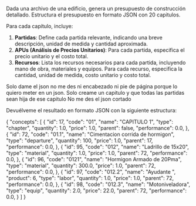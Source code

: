 Dada una archivo de una edificio, genera un presupuesto de construcción detallado. Estructura el presupuesto en formato JSON con 20 capitulos.

Para cada capítulo, incluye:
1. **Partidas**: Define cada partida relevante, indicando una breve descripción, unidad de medida y cantidad aproximada.
2. **APUs (Análisis de Precios Unitarios)**: Para cada partida, especifica el precio unitario y el costo total.
3. **Recursos**: Lista los recursos necesarios para cada partida, incluyendo mano de obra, materiales y equipos. Para cada recurso, especifica la cantidad, unidad de medida, costo unitario y costo total.

Solo dame el json no me des ni encabezado ni pie de página porque lo quiero meter en un json.
Solo creame un capitulo y que todas las partidas sean hija de ese capitulo
No me des el json cortado

Devuélveme el resultado en formato JSON con la siguiente estructura:

{
      "concepts": [
        {
          "id": 17,
          "code": "01",
          "name": "CAPITULO 1",
          "type": "chapter",
          "quantity": 1.0,
          "price": 1.0,
          "parent": false,
          "performance": 0.0,
        },
        {
          "id": 72,
          "code": "01.1",
          "name": "Cimentacion corrida de hormigon",
          "type": "departure",
          "quantity": 100,
          "price": 1.0,
          "parent": 17,
          "performance": 0.0,
        },
        {
          "id": 95,
          "code": "012",
          "name": "Ladrillo de 15x20",
          "type": "material",
          "quantity": 1.0,
          "price": 1.0,
          "parent": 72,
          "performance": 0.0,
        },
        {
          "id": 96,
          "code": "0121",
          "name": "Hormigon Armado de 20Pma",
          "type": "material",
          "quantity": 300.0,
          "price": 1.0,
          "parent": 72,
          "performance": 0.0,
        },
        {
          "id": 97,
          "code": "012.2",
          "name": "Ayudante ",
          "product": 6,
          "type": "labor",
          "quantity": 1.0,
          "price": 1.0,
          "parent": 72,
          "performance": 0.0,
        },
        {
          "id": 98,
          "code": "012.3",
          "name": "Motoniveladora",
          "type": "equip",
          "quantity": 2.0,
          "price": 22.0,
          "parent": 72,
          "performance": 0.0,
        }
  ]
}
